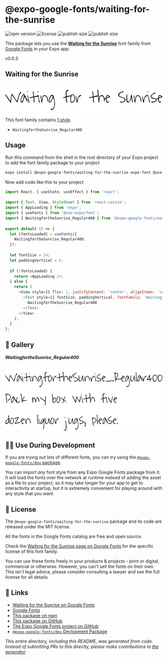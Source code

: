 # @expo-google-fonts/waiting-for-the-sunrise

![npm version](https://flat.badgen.net/npm/v/@expo-google-fonts/waiting-for-the-sunrise)
![license](https://flat.badgen.net/github/license/expo/google-fonts)
![publish size](https://flat.badgen.net/packagephobia/install/@expo-google-fonts/waiting-for-the-sunrise)
![publish size](https://flat.badgen.net/packagephobia/publish/@expo-google-fonts/waiting-for-the-sunrise)

This package lets you use the [**Waiting for the Sunrise**](https://fonts.google.com/specimen/Waiting+for+the+Sunrise) font family from [Google Fonts](https://fonts.google.com/) in your Expo app.

v0.0.3

## Waiting for the Sunrise

![Waiting for the Sunrise](./font-family.png)

This font family contains [1 style](#-gallery).

- `WaitingfortheSunrise_Regular400`

## Usage

Run this command from the shell in the root directory of your Expo project to add the font family package to your project
```sh
expo install @expo-google-fonts/waiting-for-the-sunrise expo-font @use-expo/font
```

Now add code like this to your project
```js
import React, { useState, useEffect } from 'react';

import { Text, View, StyleSheet } from 'react-native';
import { AppLoading } from 'expo';
import { useFonts } from '@use-expo/font';
import { WaitingfortheSunrise_Regular400 } from '@expo-google-fonts/waiting-for-the-sunrise';

export default () => {
  let [fontsLoaded] = useFonts({
    WaitingfortheSunrise_Regular400,
  });

  let fontSize = 24;
  let paddingVertical = 6;

  if (!fontsLoaded) {
    return <AppLoading />;
  } else {
    return (
      <View style={{ flex: 1, justifyContent: 'center', alignItems: 'center' }}>
        <Text style={{ fontSize, paddingVertical, fontFamily: 'WaitingfortheSunrise_Regular400' }}>
          WaitingfortheSunrise_Regular400
        </Text>
      </View>
    );
  }
};

```

## 🔡 Gallery

##### WaitingfortheSunrise_Regular400
![WaitingfortheSunrise_Regular400](./5d952514968d1ce922a541f2099d884967f1970682676c3f1cca1b4668f07ff1.ttf.png)


## 👩‍💻 Use During Development

If you are trying out lots of different fonts, you can try using the [`@expo-google-fonts/dev` package](https://github.com/expo/google-fonts/tree/master/font-packages/dev#readme).

You can import *any* font style from any Expo Google Fonts package from it. It will load the fonts
over the network at runtime instead of adding the asset as a file to your project, so it may take longer
for your app to get to interactivity at startup, but it is extremely convenient
for playing around with any style that you want.

## 📖 License

The `@expo-google-fonts/waiting-for-the-sunrise` package and its code are released under the MIT license.

All the fonts in the Google Fonts catalog are free and open source.

Check the [Waiting for the Sunrise page on Google Fonts](https://fonts.google.com/specimen/Waiting+for+the+Sunrise) for the specific license of this font family.

You can use these fonts freely in your products & projects - print or digital, commercial or otherwise. However, you can't sell the fonts on their own. This isn't legal advice, please consider consulting a lawyer and see the full license for all details.

## 🔗 Links

- [Waiting for the Sunrise on Google Fonts](https://fonts.google.com/specimen/Waiting+for+the+Sunrise)
- [Google Fonts](https://fonts.google.com/)
- [This package on npm](https://www.npmjs.com/package/@expo-google-fonts/waiting-for-the-sunrise)
- [This package on GitHub](https://github.com/expo/google-fonts/tree/master/font-packages/waiting-for-the-sunrise)
- [The Expo Google Fonts project on GitHub](https://github.com/expo/google-fonts)
- [`@expo-google-fonts/dev` Devlopment Package](https://github.com/expo/google-fonts/tree/master/font-packages/dev)


*This entire directory, including this README, was generated from code. Instead of submitting PRs to this directly, please make contributions to [the generator](https://github.com/expo/google-fonts/tree/master/packages/generator)*
